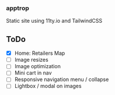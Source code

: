 ### apptrop

Static site using 11ty.io and TailwindCSS

## ToDo

- [x] Home: Retailers Map
- [ ] Image resizes
- [ ] Image optimization
- [ ] Mini cart in nav
- [ ] Responsive navigation menu / collapse
- [ ] Lightbox / modal on images

